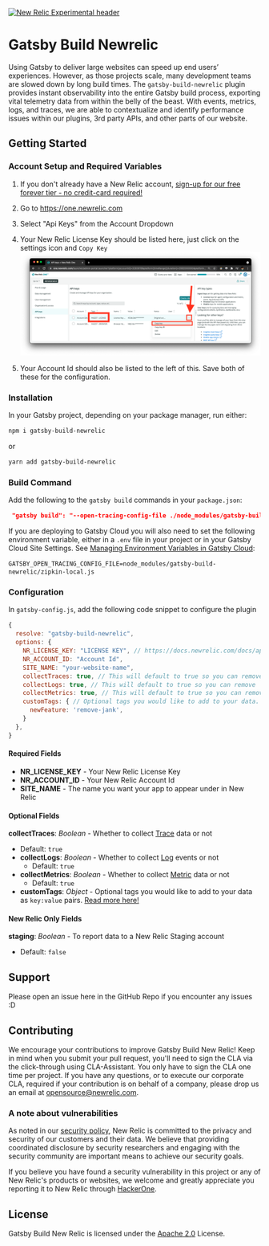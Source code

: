[![New Relic Experimental header](https://github.com/newrelic/opensource-website/raw/master/src/images/categories/Experimental.png)](https://opensource.newrelic.com/oss-category/#new-relic-experimental)

# Gatsby Build Newrelic

Using Gatsby to deliver large websites can speed up end users’ experiences. However, as those projects scale, many development teams are slowed down by long build times. The `gatsby-build-newrelic` plugin provides instant observability into the entire Gatsby build process, exporting vital telemetry data from within the belly of the beast. With events, metrics, logs, and traces, we are able to contextualize and identify performance issues within our plugins, 3rd party APIs, and other parts of our website.

## Getting Started

### Account Setup and Required Variables

1. If you don't already have a New Relic account, [sign-up for our free forever tier - no credit-card required!](https://newrelic.com/signup?utm_source=jamstackconf&utm_medium=organic_social&utm_campaign=global-fy22-q2-gatsby_build&utm_content=event)

2. Go to https://one.newrelic.com

3. Select "Api Keys" from the Account Dropdown

4. Your New Relic License Key should be listed here, just click on the settings icon and `Copy Key`
   ![lic-key](./src/images/license_key.png)
5. Your Account Id should also be listed to the left of this. Save both of these for the configuration.

### Installation

In your Gatsby project, depending on your package manager, run either:

```sh
npm i gatsby-build-newrelic
```

or

```sh
yarn add gatsby-build-newrelic
```

### Build Command

Add the following to the `gatsby build` commands in your `package.json`:

```json
 "gatsby build": "--open-tracing-config-file ./node_modules/gatsby-build-newrelic/zipkin-local.js --graphql-tracing",
```

If you are deploying to Gatsby Cloud you will also need to set the following environment variable, either in a `.env` file in your project or in your Gatsby Cloud Site Settings. See [Managing Environment Variables in Gatsby Cloud](https://support.gatsbyjs.com/hc/en-us/articles/360053096753-Managing-Environment-Variables):

```
GATSBY_OPEN_TRACING_CONFIG_FILE=node_modules/gatsby-build-newrelic/zipkin-local.js
```

### Configuration

In `gatsby-config.js`, add the following code snippet to configure the plugin

```js
{
  resolve: "gatsby-build-newrelic",
  options: {
    NR_LICENSE_KEY: "LICENSE KEY", // https://docs.newrelic.com/docs/apis/intro-apis/new-relic-api-keys/#ingest-license-key
    NR_ACCOUNT_ID: "Account Id",
    SITE_NAME: "your-website-name",
    collectTraces: true, // This will default to true so you can remove
    collectLogs: true, // This will default to true so you can remove
    collectMetrics: true, // This will default to true so you can remove
    customTags: { // Optional tags you would like to add to your data. For more info see https://docs.newrelic.com/docs/new-relic-one/use-new-relic-one/core-concepts/use-tags-help-organize-find-your-data/
      newFeature: 'remove-jank',
    }
  },
}
```

#### Required Fields

 - **NR_LICENSE_KEY** - Your New Relic License Key
 - **NR_ACCOUNT_ID** - Your New Relic Account Id
 - **SITE_NAME** - The name you want your app to appear under in New Relic

#### Optional Fields

  **collectTraces**: *Boolean* - Whether to collect [Trace](https://docs.newrelic.com/docs/distributed-tracing/concepts/introduction-distributed-tracing/) data or not
   - Default: `true`
 - **collectLogs**: *Boolean* - Whether to collect [Log](https://docs.newrelic.com/docs/logs/log-management/log-api/log-event-data/) events or not
   - Default: `true`
 - **collectMetrics**: *Boolean* - Whether to collect [Metric](https://docs.newrelic.com/docs/data-apis/convert-to-metrics/analyze-monitor-data-trends-metrics/) data or not
   - Default: `true`
 - **customTags**: *Object* - Optional tags you would like to add to your data as `key:value` pairs. [Read more here!](https://docs.newrelic.com/docs/new-relic-one/use-new-relic-one/core-concepts/use-tags-help-organize-find-your-data/)

#### New Relic Only Fields
**staging**: *Boolean* - To report data to a New Relic Staging account
   - Default: `false`
  
## Support

Please open an issue here in the GitHub Repo if you encounter any issues :D

## Contributing

We encourage your contributions to improve Gatsby Build New Relic! Keep in mind when you submit your pull request, you'll need to sign the CLA via the click-through using CLA-Assistant. You only have to sign the CLA one time per project.
If you have any questions, or to execute our corporate CLA, required if your contribution is on behalf of a company,  please drop us an email at opensource@newrelic.com.

### A note about vulnerabilities

As noted in our [security policy](../../security/policy), New Relic is committed to the privacy and security of our customers and their data. We believe that providing coordinated disclosure by security researchers and engaging with the security community are important means to achieve our security goals.

If you believe you have found a security vulnerability in this project or any of New Relic's products or websites, we welcome and greatly appreciate you reporting it to New Relic through [HackerOne](https://hackerone.com/newrelic).

## License

Gatsby Build New Relic is licensed under the [Apache 2.0](http://apache.org/licenses/LICENSE-2.0.txt) License.
